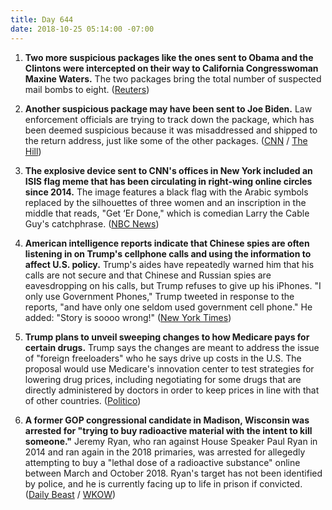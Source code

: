 ```yaml
---
title: Day 644
date: 2018-10-25 05:14:00 -07:00
---
```


1. **Two more suspicious packages like the ones sent to Obama and the Clintons were intercepted on their way to California Congresswoman Maxine Waters.** The two packages bring the total number of suspected mail bombs to eight. ([Reuters](https://www.reuters.com/article/us-usa-packages-waters/fbi-confirms-two-more-suspicious-packages-addressed-to-california-congresswoman-idUSKCN1MZ06P))

2. **Another suspicious package may have been sent to Joe Biden.** Law enforcement officials are trying to track down the package, which has been deemed suspicious because it was misaddressed and shipped to the return address, just like some of the other packages. ([CNN](https://www.cnn.com/2018/10/25/politics/bombs-suspicious-packages-what-we-know/index.html) / [The Hill](https://thehill.com/policy/national-security/413061-law-enforcement-looking-into-potentially-suspicious-package))

3. **The explosive device sent to CNN's offices in New York included an ISIS flag meme that has been circulating in right-wing online circles since 2014.** The image features a black flag with the Arabic symbols replaced by the silhouettes of three women and an inscription in the middle that reads, "Get ‘Er Done," which is comedian Larry the Cable Guy's catchphrase.  ([NBC News](https://www.nbcnews.com/news/us-news/explosive-device-sent-cnn-featured-parody-isis-flag-get-er-n924166))

4. **American intelligence reports indicate that Chinese spies are often listening in on Trump's cellphone calls and using the information to affect U.S. policy.** Trump's aides have repeatedly warned him that his calls are not secure and that Chinese and Russian spies are eavesdropping on his calls, but Trump refuses to give up his iPhones. "I only use Government Phones," Trump tweeted in response to the reports, "and have only one seldom used government cell phone." He added: "Story is soooo wrong!" ([New York Times](https://www.nytimes.com/2018/10/24/us/politics/trump-phone-security.html))

5. **Trump plans to unveil sweeping changes to how Medicare pays for certain drugs.** Trump says the changes are meant to address the issue of "foreign freeloaders" who he says drive up costs in the U.S. The proposal would use Medicare's innovation center to test strategies for lowering drug prices, including negotiating for some drugs that are directly administered by doctors in order to keep prices in line with that of other countries. ([Politico](https://www.politico.com/story/2018/10/25/trump-medicare-drug-prices-plan-888607))

6. **A former GOP congressional candidate in Madison, Wisconsin was arrested for "trying to buy radioactive material with the intent to kill someone."** Jeremy Ryan, who ran against House Speaker Paul Ryan in 2014 and ran again in the 2018 primaries, was arrested for allegedly attempting to buy a "lethal dose of a radioactive substance" online between March and October 2018. Ryan's target has not been identified by police, and he is currently facing up to life in prison if convicted. ([Daily Beast](https://www.thedailybeast.com/former-gop-candidate-arrested-for-attempting-to-kill-with-radioactive-material) / [WKOW](https://wkow.com/news/top-stories/2018/10/24/fbi-town-of-madison-man-tried-to-buy-radioactive-material-in-order-to-kill-someone/))